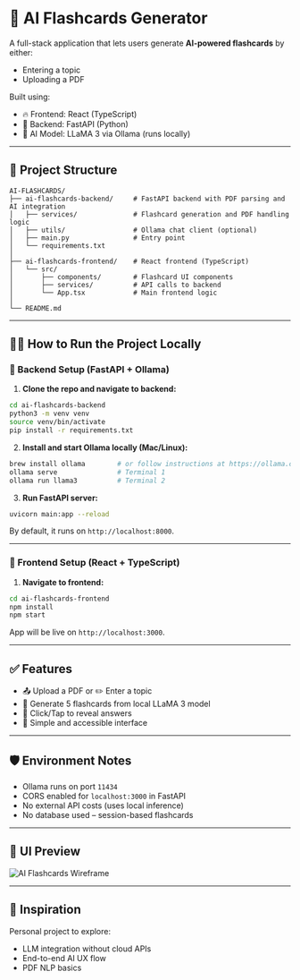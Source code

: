 # 🧠 AI Flashcards Generator

A full-stack application that lets users generate **AI-powered flashcards** by either:
- Entering a topic
- Uploading a PDF

Built using:
- 🔥 Frontend: React (TypeScript)
- 🐍 Backend: FastAPI (Python)
- 🤖 AI Model: LLaMA 3 via Ollama (runs locally)

---

## 📁 Project Structure

```
AI-FLASHCARDS/
├── ai-flashcards-backend/     # FastAPI backend with PDF parsing and AI integration
│   ├── services/              # Flashcard generation and PDF handling logic
│   ├── utils/                 # Ollama chat client (optional)
│   ├── main.py                # Entry point
│   └── requirements.txt
│
├── ai-flashcards-frontend/    # React frontend (TypeScript)
│   └── src/
│       ├── components/        # Flashcard UI components
│       ├── services/          # API calls to backend
│       └── App.tsx            # Main frontend logic
│
└── README.md
```

---

## 🧑‍💻 How to Run the Project Locally

### 🔧 Backend Setup (FastAPI + Ollama)

1. **Clone the repo and navigate to backend:**
```bash
cd ai-flashcards-backend
python3 -m venv venv
source venv/bin/activate
pip install -r requirements.txt
```

2. **Install and start Ollama locally (Mac/Linux):**
```bash
brew install ollama        # or follow instructions at https://ollama.com
ollama serve               # Terminal 1
ollama run llama3          # Terminal 2
```

3. **Run FastAPI server:**
```bash
uvicorn main:app --reload
```

By default, it runs on `http://localhost:8000`.

---

### 🎨 Frontend Setup (React + TypeScript)

1. **Navigate to frontend:**
```bash
cd ai-flashcards-frontend
npm install
npm start
```

App will be live on `http://localhost:3000`.

---

## ✅ Features

- 📤 Upload a PDF or ✏️ Enter a topic
- 🤖 Generate 5 flashcards from local LLaMA 3 model
- 📱 Click/Tap to reveal answers
- 🎯 Simple and accessible interface

---

## 🛡️ Environment Notes

- Ollama runs on port `11434`
- CORS enabled for `localhost:3000` in FastAPI
- No external API costs (uses local inference)
- No database used – session-based flashcards

---

## 📸 UI Preview

![AI Flashcards Wireframe](./public/flashcard-wireframe.png)

---

## 🧠 Inspiration

Personal project to explore:
- LLM integration without cloud APIs
- End-to-end AI UX flow
- PDF NLP basics
